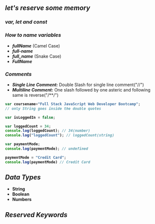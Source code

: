 ## _let's reserve some memory_

### _var, let and const_

### _How to name variables_
- _**fullName**_ (Camel Case)
- _**full-name**_
- _**full_name**_ (Snake Case)
- _**FullName**_

### _Comments_
- **_Single Line Comment:_** Double Slash for single line comment("//")
- **_Multiline Comment:_** One slash followed by one asteric and following same is reverse("/**/")

<b>

```javascript
var coursename="Full Stack JavaScript Web Developer Bootcamp";
// only String goes inside the double quotes

var isLoggedIn = false;

var loggedCount = 34;
console.log(loggedCount); // 34(number)
console.log("loggedCount"); // loggedCount(string)

var paymentMode;
console.log(paymentMode); // undefined

paymentMode = "Credit Card";
console.log(paymentMode) // Credit Card
```

## _Data Types_
- String
- Boolean
- Numbers

## _Reserved Keywords_

</b>
